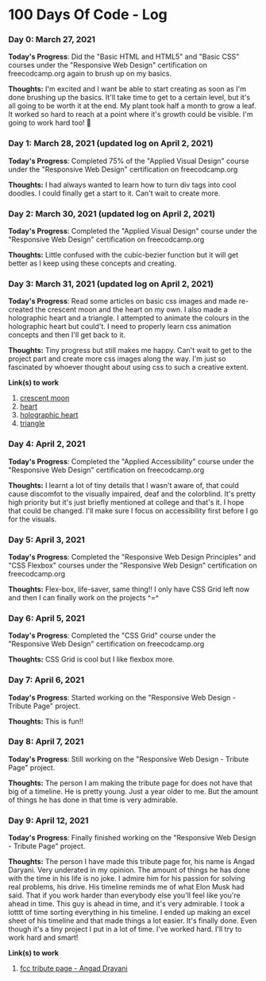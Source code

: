 # 100 Days Of Code - Log

### Day 0: March 27, 2021

**Today's Progress**: Did the "Basic HTML and HTML5" and "Basic CSS" courses under the "Responsive Web Design" certification on freecodcamp.org again to brush up on my basics.

**Thoughts:** I'm excited and I want be able to start creating as soon as I'm done brushing up the basics. It'll take time to get to a certain level, but it's all going to be worth it at the end. My plant took half a month to grow a leaf. It worked so hard to reach at a point where it's growth could be visible. I'm going to work hard too! :seedling:

<!--**Link(s) to work**: [Calculator App](http://www.example.com)-->

### Day 1: March 28, 2021 (updated log on April 2, 2021)

**Today's Progress**: Completed 75% of the "Applied Visual Design" course under the "Responsive Web Design" certification on freecodcamp.org

**Thoughts:** I had always wanted to learn how to turn div tags into cool doodles. I could finally get a start to it. Can't wait to create more.


### Day 2: March 30, 2021 (updated log on April 2, 2021)

**Today's Progress**: Completed the "Applied Visual Design" course under the "Responsive Web Design" certification on freecodcamp.org

**Thoughts:** Little confused with the cubic-bezier function but it will get better as I keep using these concepts and creating.


### Day 3: March 31, 2021 (updated log on April 2, 2021)

**Today's Progress**: Read some articles on basic css images and made re-created the crescent moon and the heart on my own. I also made a holographic heart and a triangle. I attempted to animate the colours in the holographic heart but could't. I need to properly learn css animation concepts and then I'll get back to it.

**Thoughts:**  Tiny progress but still makes me happy. Can't wait to get to the project part and create more css images along the way. I'm just so fascinated by whoever thought about using css to such a creative extent.

**Link(s) to work**
1. [crescent moon](https://codepen.io/caffeineproof/pen/GRrrdXq)
2. [heart](https://codepen.io/caffeineproof/pen/KKaaegG)
3. [holographic heart](https://codepen.io/caffeineproof/pen/PoWWade)
4. [triangle](https://codepen.io/caffeineproof/pen/zYNNLoN)


### Day 4: April 2, 2021

**Today's Progress**: Completed the "Applied Accessibility" course under the "Responsive Web Design" certification on freecodcamp.org


**Thoughts:**  I learnt a lot of tiny details that I wasn't aware of, that could cause discomfot to the visually impaired, deaf and the colorblind. It's pretty high priority but it's just briefly mentioned at college and that's it. I hope that could be changed. I'll make sure I focus on accessibility first before I go for the visuals.

### Day 5: April 3, 2021

**Today's Progress**: Completed the "Responsive Web Design Principles" and "CSS Flexbox" courses under the "Responsive Web Design" certification on freecodcamp.org


**Thoughts:**  Flex-box, life-saver, same thing!! I only have CSS Grid left now and then I can finally work on the projects ^=^


### Day 6: April 5, 2021

**Today's Progress**: Completed the "CSS Grid" course under the "Responsive Web Design" certification on freecodcamp.org


**Thoughts:**  CSS Grid is cool but I like flexbox more.


### Day 7: April 6, 2021

**Today's Progress**: Started working on the "Responsive Web Design - Tribute Page" project. 

**Thoughts:**  This is fun!!


### Day 8: April 7, 2021

**Today's Progress**: Still working on the "Responsive Web Design - Tribute Page" project.  

**Thoughts:**  The person I am making the tribute page for does not have that big of a timeline. He is pretty young. Just a year older to me. But the amount of things he has done in that time is very admirable.


### Day 9: April 12, 2021

**Today's Progress**: Finally finished working on the "Responsive Web Design - Tribute Page" project.  

**Thoughts:**  The person I have made this tribute page for, his name is Angad Daryani. Very underated in my opinion. The amount of things he has done with the time in his life is no joke. I admire him for his passion for solving real problems, his drive. His timeline reminds me of what Elon Musk had said. That if you work harder than everybody else you'll feel like you're ahead in time. This guy is ahead in time, and it's very admirable.
I took a lotttt of time sorting everything in his timeline. I ended up making an excel sheet of his timeline and that made things a lot easier. It's finally done. Even though it's a tiny project I put in a lot of time. I've worked hard. I'll try to work hard and smart!

**Link(s) to work**
1. [fcc tribute page - Angad Drayani](https://codepen.io/caffeineproof/pen/ExZQpdL?editors=1100)
